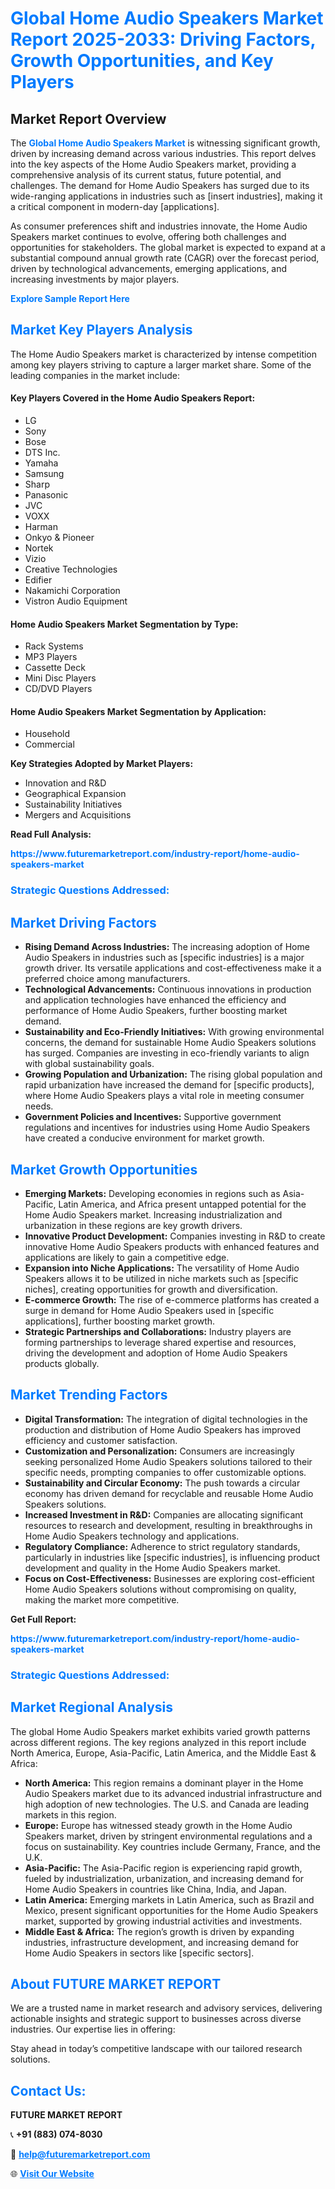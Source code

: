 <h1 style="color: #007BFF;">Global Home Audio Speakers Market Report 2025-2033: Driving Factors, Growth Opportunities, and Key Players</h1>

<section id="overview">
<h2>Market Report Overview</h2>
<p>The <a href="https://www.futuremarketreport.com/industry-report/home-audio-speakers-market" style="color: #007BFF; text-decoration: none;"><strong>Global Home Audio Speakers Market</strong></a> is witnessing significant growth, driven by increasing demand across various industries. This report delves into the key aspects of the Home Audio Speakers market, providing a comprehensive analysis of its current status, future potential, and challenges. The demand for Home Audio Speakers has surged due to its wide-ranging applications in industries such as [insert industries], making it a critical component in modern-day [applications].</p>
<p>As consumer preferences shift and industries innovate, the Home Audio Speakers market continues to evolve, offering both challenges and opportunities for stakeholders. The global market is expected to expand at a substantial compound annual growth rate (CAGR) over the forecast period, driven by technological advancements, emerging applications, and increasing investments by major players.</p>
</section>

<section id="overview">
<p><a href="https://www.futuremarketreport.com/request-sample/reportId=58463" style="color: #007BFF; text-decoration: none;"><strong>Explore Sample Report Here</strong></a></p>
</section>

<section id="key-players">
<h2 style="color: #007BFF;">Market Key Players Analysis</h2>
<p>The Home Audio Speakers market is characterized by intense competition among key players striving to capture a larger market share. Some of the leading companies in the market include:</p>
<h4>Key Players Covered in the Home Audio Speakers Report:</h4>
<ul><li>LG</li><li>Sony</li><li>Bose</li><li>DTS Inc.</li><li>Yamaha</li><li>Samsung</li><li>Sharp</li><li>Panasonic</li><li>JVC</li><li>VOXX</li><li>Harman</li><li>Onkyo &amp; Pioneer</li><li>Nortek</li><li>Vizio</li><li>Creative Technologies</li><li>Edifier</li><li>Nakamichi Corporation</li><li>Vistron Audio Equipment</li></ul>
<h4>Home Audio Speakers Market Segmentation by Type:</h4>
<ul><li>Rack Systems</li><li>MP3 Players</li><li>Cassette Deck</li><li>Mini Disc Players</li><li>CD/DVD Players</li></ul>

<h4>Home Audio Speakers Market Segmentation by Application:</h4>
<ul><li>Household</li><li>Commercial</li></ul>
<p><strong>Key Strategies Adopted by Market Players:</strong></p>
<ul>
<li>Innovation and R&D</li>
<li>Geographical Expansion</li>
<li>Sustainability Initiatives</li>
<li>Mergers and Acquisitions</li>
</ul>
</section>

<section>
<p><strong>Read Full Analysis: </strong></p><a href="https://www.futuremarketreport.com/industry-report/home-audio-speakers-market" style="color: #007BFF; text-decoration: none;"><strong>https://www.futuremarketreport.com/industry-report/home-audio-speakers-market</strong></a>
<h3 style="color: #007BFF;">Strategic Questions Addressed:</h3>
</section>

<section id="driving-factors">
<h2 style="color: #007BFF;">Market Driving Factors</h2>
<ul>
<li><strong>Rising Demand Across Industries:</strong> The increasing adoption of Home Audio Speakers in industries such as [specific industries] is a major growth driver. Its versatile applications and cost-effectiveness make it a preferred choice among manufacturers.</li>
<li><strong>Technological Advancements:</strong> Continuous innovations in production and application technologies have enhanced the efficiency and performance of Home Audio Speakers, further boosting market demand.</li>
<li><strong>Sustainability and Eco-Friendly Initiatives:</strong> With growing environmental concerns, the demand for sustainable Home Audio Speakers solutions has surged. Companies are investing in eco-friendly variants to align with global sustainability goals.</li>
<li><strong>Growing Population and Urbanization:</strong> The rising global population and rapid urbanization have increased the demand for [specific products], where Home Audio Speakers plays a vital role in meeting consumer needs.</li>
<li><strong>Government Policies and Incentives:</strong> Supportive government regulations and incentives for industries using Home Audio Speakers have created a conducive environment for market growth.</li>
</ul>
</section>

<section id="growth-opportunities">
<h2 style="color: #007BFF;">Market Growth Opportunities</h2>
<ul>
<li><strong>Emerging Markets:</strong> Developing economies in regions such as Asia-Pacific, Latin America, and Africa present untapped potential for the Home Audio Speakers market. Increasing industrialization and urbanization in these regions are key growth drivers.</li>
<li><strong>Innovative Product Development:</strong> Companies investing in R&D to create innovative Home Audio Speakers products with enhanced features and applications are likely to gain a competitive edge.</li>
<li><strong>Expansion into Niche Applications:</strong> The versatility of Home Audio Speakers allows it to be utilized in niche markets such as [specific niches], creating opportunities for growth and diversification.</li>
<li><strong>E-commerce Growth:</strong> The rise of e-commerce platforms has created a surge in demand for Home Audio Speakers used in [specific applications], further boosting market growth.</li>
<li><strong>Strategic Partnerships and Collaborations:</strong> Industry players are forming partnerships to leverage shared expertise and resources, driving the development and adoption of Home Audio Speakers products globally.</li>
</ul>
</section>

<section id="trending-factors">
<h2 style="color: #007BFF;">Market Trending Factors</h2>
<ul>
<li><strong>Digital Transformation:</strong> The integration of digital technologies in the production and distribution of Home Audio Speakers has improved efficiency and customer satisfaction.</li>
<li><strong>Customization and Personalization:</strong> Consumers are increasingly seeking personalized Home Audio Speakers solutions tailored to their specific needs, prompting companies to offer customizable options.</li>
<li><strong>Sustainability and Circular Economy:</strong> The push towards a circular economy has driven demand for recyclable and reusable Home Audio Speakers solutions.</li>
<li><strong>Increased Investment in R&D:</strong> Companies are allocating significant resources to research and development, resulting in breakthroughs in Home Audio Speakers technology and applications.</li>
<li><strong>Regulatory Compliance:</strong> Adherence to strict regulatory standards, particularly in industries like [specific industries], is influencing product development and quality in the Home Audio Speakers market.</li>
<li><strong>Focus on Cost-Effectiveness:</strong> Businesses are exploring cost-efficient Home Audio Speakers solutions without compromising on quality, making the market more competitive.</li>
</ul>
</section>

<section>
<p><strong>Get Full Report: </strong></p><a href="https://www.futuremarketreport.com/industry-report/home-audio-speakers-market" style="color: #007BFF; text-decoration: none;"><strong>https://www.futuremarketreport.com/industry-report/home-audio-speakers-market</strong></a>
<h3 style="color: #007BFF;">Strategic Questions Addressed:</h3>
</section>


<section id="regional-analysis">
<h2 style="color: #007BFF;">Market Regional Analysis</h2>
<p>The global Home Audio Speakers market exhibits varied growth patterns across different regions. The key regions analyzed in this report include North America, Europe, Asia-Pacific, Latin America, and the Middle East & Africa:</p>
<ul>
<li><strong>North America:</strong> This region remains a dominant player in the Home Audio Speakers market due to its advanced industrial infrastructure and high adoption of new technologies. The U.S. and Canada are leading markets in this region.</li>
<li><strong>Europe:</strong> Europe has witnessed steady growth in the Home Audio Speakers market, driven by stringent environmental regulations and a focus on sustainability. Key countries include Germany, France, and the U.K.</li>
<li><strong>Asia-Pacific:</strong> The Asia-Pacific region is experiencing rapid growth, fueled by industrialization, urbanization, and increasing demand for Home Audio Speakers in countries like China, India, and Japan.</li>
<li><strong>Latin America:</strong> Emerging markets in Latin America, such as Brazil and Mexico, present significant opportunities for the Home Audio Speakers market, supported by growing industrial activities and investments.</li>
<li><strong>Middle East & Africa:</strong> The region’s growth is driven by expanding industries, infrastructure development, and increasing demand for Home Audio Speakers in sectors like [specific sectors].</li>
</ul>
</section>

<footer>
<h2 style="color: #007BFF;">About FUTURE MARKET REPORT</h2>
<p>We are a trusted name in market research and advisory services, delivering actionable insights and strategic support to businesses across diverse industries. Our expertise lies in offering:</p>

<p>Stay ahead in today’s competitive landscape with our tailored research solutions.</p>

<h2 style="color: #007BFF;">Contact Us:</h2>
<p><strong>FUTURE MARKET REPORT</strong></p>
<p>📞 <strong>+91 (883) 074-8030</strong></p>
<p>📧 <strong><a href="mailto:help@futuremarketreport.com" style="color: #007BFF;">help@futuremarketreport.com</a></strong></p>
<p>🌐 <strong><a href="https://www.futuremarketreport.com/" style="color: #007BFF;">Visit Our Website</a></strong></p>
</footer>